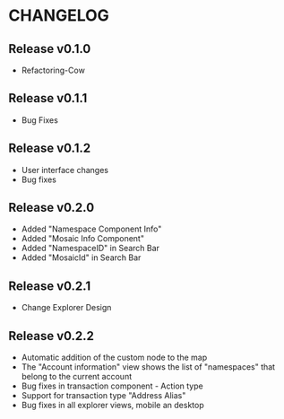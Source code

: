 # CHANGELOG

## Release v0.1.0
  * Refactoring-Cow

## Release v0.1.1
  * Bug Fixes

## Release v0.1.2
  * User interface changes
  * Bug fixes

## Release v0.2.0
  * Added "Namespace Component Info"
  * Added "Mosaic Info Component"
  * Added "NamespaceID" in Search Bar
  * Added "MosaicId" in Search Bar

## Release v0.2.1
  * Change Explorer Design

## Release v0.2.2
  * Automatic addition of the custom node to the map
  * The "Account information" view shows the list of "namespaces" that belong to the current account
  * Bug fixes in transaction component - Action type
  * Support for transaction type "Address Alias"
  * Bug fixes in all explorer views, mobile an desktop
